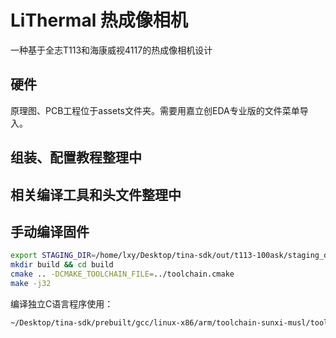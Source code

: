 # LiThermal 热成像相机
一种基于全志T113和海康威视4117的热成像相机设计
## 硬件
原理图、PCB工程位于assets文件夹。需要用嘉立创EDA专业版的文件菜单导入。
## 组装、配置教程整理中

## 相关编译工具和头文件整理中
## 手动编译固件

```bash
export STAGING_DIR=/home/lxy/Desktop/tina-sdk/out/t113-100ask/staging_dir/target        # 替换为实际staging目录位置
mkdir build && cd build
cmake .. -DCMAKE_TOOLCHAIN_FILE=../toolchain.cmake
make -j32
```

编译独立C语言程序使用：  
```bash
~/Desktop/tina-sdk/prebuilt/gcc/linux-x86/arm/toolchain-sunxi-musl/toolchain/bin/arm-openwrt-linux-gcc test.c
```